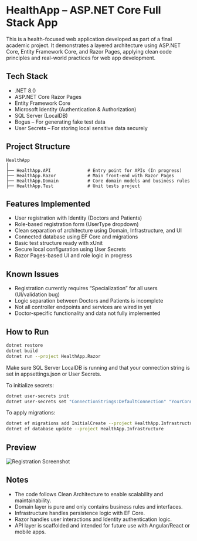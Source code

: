 # HealthApp – ASP.NET Core Full Stack App

This is a health-focused web application developed as part of a final academic project. It demonstrates a layered architecture using ASP.NET Core, Entity Framework Core, and Razor Pages, applying clean code principles and real-world practices for web app development.

## Tech Stack  
- .NET 8.0  
- ASP.NET Core Razor Pages  
- Entity Framework Core  
- Microsoft Identity (Authentication & Authorization)  
- SQL Server (LocalDB)  
- Bogus – For generating fake test data  
- User Secrets – For storing local sensitive data securely  

## Project Structure  
```
HealthApp  
│  
├── HealthApp.API              # Entry point for APIs (In progress)  
├── HealthApp.Razor            # Main front-end with Razor Pages  
├── HealthApp.Domain           # Core domain models and business rules  
├── HealthApp.Test             # Unit tests project  
```  

## Features Implemented  
- User registration with Identity (Doctors and Patients)  
- Role-based registration form (UserType dropdown)  
- Clean separation of architecture using Domain, Infrastructure, and UI  
- Connected database using EF Core and migrations  
- Basic test structure ready with xUnit  
- Secure local configuration using User Secrets  
- Razor Pages-based UI and role logic in progress  

## Known Issues  
- Registration currently requires “Specialization” for all users (UI/validation bug)  
- Logic separation between Doctors and Patients is incomplete  
- Not all controller endpoints and services are wired in yet  
- Doctor-specific functionality and data not fully implemented  

## How to Run  
```bash  
dotnet restore  
dotnet build  
dotnet run --project HealthApp.Razor  
```  
Make sure SQL Server LocalDB is running and that your connection string is set in appsettings.json or User Secrets.

To initialize secrets:  
```bash  
dotnet user-secrets init  
dotnet user-secrets set "ConnectionStrings:DefaultConnection" "YourConnectionStringHere"  
```  

To apply migrations:  
```bash  
dotnet ef migrations add InitialCreate --project HealthApp.Infrastructure  
dotnet ef database update --project HealthApp.Infrastructure  
```  

## Preview  
![Registration Screenshot](./preview.png)  

## Notes  
- The code follows Clean Architecture to enable scalability and maintainability.  
- Domain layer is pure and only contains business rules and interfaces.  
- Infrastructure handles persistence logic with EF Core.  
- Razor handles user interactions and Identity authentication logic.  
- API layer is scaffolded and intended for future use with Angular/React or mobile apps.


